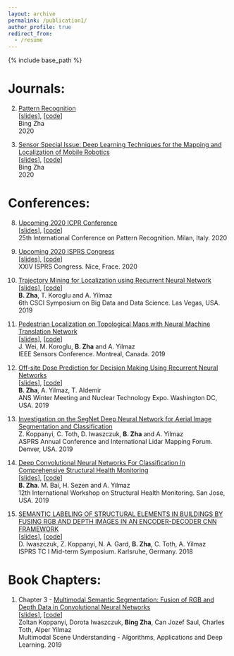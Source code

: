 ```yaml
---
layout: archive
permalink: /publication1/
author_profile: true
redirect_from:
  - /resume
---
```


{% include base_path %}



Journals:
======
2. [Pattern Recognition](https://www.journals.elsevier.com/pattern-recognition)    
[[slides]()], [[code]()]    
Bing Zha    
2020  


1. [Sensor Special Issue: Deep Learning Techniques for the Mapping and Localization of Mobile Robotics](https://www.mdpi.com/journal/sensors/special_issues/DLTMLMR)    
[[slides]()], [[code]()]    
Bing Zha        
2020  



Conferences:
======
8. [Upcoming 2020 ICPR Conference](https://www.micc.unifi.it/icpr2020/)  
[[slides]()], [[code]()]  
25th International Conference on Pattern Recognition. Milan, Italy. 2020    
 
7. [Upcoming 2020 ISPRS Congress](http://www.isprs2020-nice.com/)  
[[slides]()], [[code]()]     
XXIV ISPRS Congress. Nice, Frace. 2020     

6. [Trajectory Mining for Localization using Recurrent Neural Network]()  
[[slides]()], [[code]()]  
**B. Zha**, T. Koroglu and A. Yilmaz  
6th CSCI Symposium on Big Data and Data Science. Las Vegas, USA. 2019

5. [Pedestrian Localization on Topological Maps with Neural Machine Translation Network]()  
[[slides]()], [[code]()]  
J. Wei, M. Koroglu, **B. Zha** and A. Yilmaz  
IEEE Sensors Conference. Montreal, Canada. 2019

4. [Off-site Dose Prediction for Decision Making Using Recurrent Neural Networks]()  
[[slides]()], [[code]()]  
**B. Zha**, A. Yilmaz, T. Aldemir  
ANS Winter Meeting and Nuclear Technology Expo. Washington DC, USA. 2019

3. [Investigation on the SegNet Deep Neural Network for Aerial Image Segmentation and Classification]()     
Z. Koppanyi, C. Toth, D. Iwaszczuk, **B. Zha** and A. Yilmaz  
ASPRS Annual Conference and International Lidar Mapping Forum. Denver, USA. 2019



2. [Deep Convolutional Neural Networks For Classification In Comprehensive Structural Health Monitoring]()  
[[slides]()], [[code]()]   
**B. Zha**. M. Bai, H. Sezen and A. Yilmaz  
12th International Workshop on Structural Health Monitoring. San Jose, USA. 2019

1. [SEMANTIC LABELING OF STRUCTURAL ELEMENTS IN BUILDINGS BY FUSING RGB AND DEPTH IMAGES IN AN ENCODER-DECODER CNN FRAMEWORK](https://www.int-arch-photogramm-remote-sens-spatial-inf-sci.net/XLII-1/225/2018/isprs-archives-XLII-1-225-2018.pdf)  
[[slides]()], [[code]()]    
D. Iwaszczuk, Z. Koppanyi, N. A. Gard, **B. Zha**, C. Toth, A. Yilmaz    
ISPRS TC I Mid-term Symposium. Karlsruhe, Germany. 2018     



Book Chapters:
======
1. Chapter 3 - [Multimodal Semantic Segmentation: Fusion of RGB and Depth Data in Convolutional Neural Networks](https://www.sciencedirect.com/science/article/pii/B9780128173589000093)   
[[slides]()], [[code]()]  
Zoltan Koppanyi, Dorota Iwaszczuk, **Bing Zha**, Can Jozef Saul, Charles Toth, Alper Yilmaz  
Multimodal Scene Understanding - Algorithms, Applications and Deep Learning. 2019


